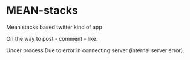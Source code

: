 # MEAN-stacks
Mean stacks based twitter kind of app

On the way to post - comment - like.

Under process Due to error in connecting server (internal server error).
